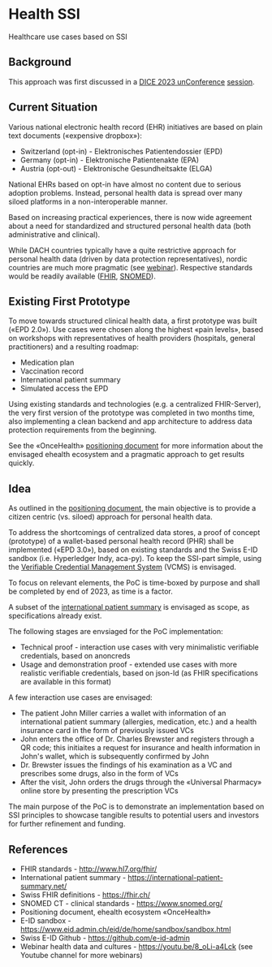 # Health SSI

Healthcare use cases based on SSI

## Background

This approach was first discussed in a [DICE 2023 unConference](https://diceurope.org) [session](https://docs.google.com/document/d/1fKte0oN_bokCRNbwDJTzpMtDx5OY3wNPgA_UYfJFHt4).

## Current Situation

Various national electronic health record (EHR) initiatives are based on plain text documents («expensive dropbox»):

* Switzerland (opt-in) - Elektronisches Patientendossier (EPD)
* Germany (opt-in) - Elektronische Patientenakte (EPA)
* Austria (opt-out) - Elektronische Gesundheitsakte (ELGA)

National EHRs based on opt-in have almost no content due to serious adoption problems. Instead, personal health data is spread over many siloed platforms in a non-interoperable manner.

Based on increasing practical experiences, there is now wide agreement about a need for standardized and structured personal health data (both administrative and clinical).

While DACH countries typically have a quite restrictive approach for personal health data (driven by data protection representatives), nordic countries are much more pragmatic (see [webinar](https://youtu.be/8_oLi-a4Lck)). Respective standards would be readily available ([FHIR](http://www.hl7.org/fhir/), [SNOMED](https://www.snomed.org/)).

## Existing First Prototype

To move towards structured clinical health data, a first prototype was built («EPD 2.0»). Use cases were chosen along the highest «pain levels», based on workshops with representatives of health providers (hospitals, general practitioners) and a resulting roadmap:

* Medication plan
* Vaccination record
* International patient summary
* Simulated access the EPD

Using existing standards and technologies (e.g. a centralized FHIR-Server), the very first version of the prototype was completed in two months time, also implementing a clean backend and app architecture to address data protection requirements from the beginning.

See the «OnceHealth» [positioning document](https://drive.google.com/file/d/1GGJXCBIJBfN4DQXXgrpdBIyjkvemgXl4) for more information about the envisaged ehealth ecosystem and a pragmatic approach to get results quickly.

## Idea

As outlined in the [positioning document](https://drive.google.com/file/d/1GGJXCBIJBfN4DQXXgrpdBIyjkvemgXl4), the main objective is to provide a citizen centric (vs. siloed) approach for personal health data.

To address the shortcomings of centralized data stores, a proof of concept (prototype) of a wallet-based personal health record (PHR) shall be implemented («EPD 3.0»), based on existing standards and the Swiss E-ID sandbox (i.e. Hyperledger Indy, aca-py). To keep the SSI-part simple, using the [Verifiable Credential Management System](https://github.com/SSI-Solutions/vcms/tree/main) (VCMS) is envisaged.

To focus on relevant elements, the PoC is time-boxed by purpose and shall be completed by end of 2023, as time is a factor.

A subset of the [international patient summary](https://international-patient-summary.net/) is envisaged as scope, as specifications already exist.

The following stages are envsiaged for the PoC implementation:

* Technical proof - interaction use cases with very minimalistic verifiable credentials, based on anoncreds
* Usage and demonstration proof - extended use cases with more realistic verifiable credentials, based on json-ld (as FHIR specifications are available in this format)

A few interaction use cases are envisaged:

* The patient John Miller carries a wallet with information of an international patient summary (allergies, medication, etc.) and a health insurance card in the form of previously issued VCs
* John enters the office of Dr. Charles Brewster and registers through a QR code; this initiaites a request for insurance and health information in John's wallet, which is subsequently confirmed by John
* Dr. Brewster issues the findings of his examination as a VC and prescribes some drugs, also in the form of VCs
* After the visit, John orders the drugs through the «Universal Pharmacy» online store by presenting the prescription VCs

The main purpose of the PoC is to demonstrate an implementation based on SSI principles to showcase tangible results to potential users and investors for further refinement and funding.

## References

* FHIR standards - http://www.hl7.org/fhir/
* International patient summary - https://international-patient-summary.net/
* Swiss FHIR definitions - https://fhir.ch/
* SNOMED CT - clinical standards - https://www.snomed.org/
* Positioning document, ehealth ecosystem «OnceHealth»
* E-ID sandbox - https://www.eid.admin.ch/eid/de/home/sandbox/sandbox.html
* Swiss E-ID Github - https://github.com/e-id-admin
* Webinar health data and cultures - https://youtu.be/8_oLi-a4Lck (see Youtube channel for more webinars)

